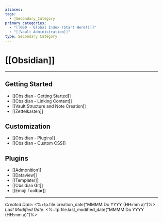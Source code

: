 ```yaml
---
aliases:
tags:
  - 🥈Secondary_Category
primary categories:
  - "[[000 - Global Index (Start Here!)]]"
  - "[[Vault Administration]]"
type: Secondary Category
---
```

# [[Obsidian]]  

***

## Getting Started

* [[Obsidian - Getting Started]]
* [[Obsidian - Linking Content]]
* [[Vault Structure and Note Creation]]
* [[Zettelkasten]]

## Customization

* [[Obsidian - Plugins]]
* [[Obsidian - Custom CSS]]

## Plugins

* [[Admonition]]
* [[Dataview]]
* [[Templater]]
* [[Obsidian Git]]
* [[Emoji Toolbar]]

***

*Created Date*: <%+tp.file.creation_date("MMMM Do YYYY (HH:mm a)")%>  
*Last Modified Date*: <%+tp.file.last_modified_date("MMMM Do YYYY (HH:mm a)")%>
